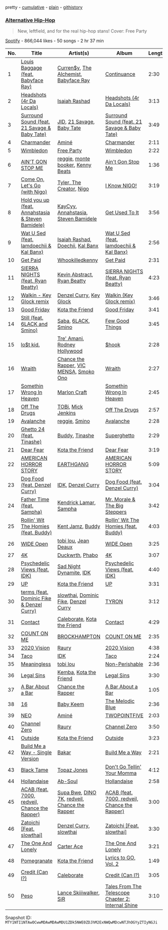 pretty - [cumulative](/playlists/cumulative/37i9dQZF1DWTggY0yqBxES.md) - [plain](/playlists/plain/37i9dQZF1DWTggY0yqBxES) - [githistory](https://github.githistory.xyz/mackorone/spotify-playlist-archive/blob/main/playlists/plain/37i9dQZF1DWTggY0yqBxES)

### [Alternative Hip\-Hop](https://open.spotify.com/playlist/37i9dQZF1DWTggY0yqBxES)

> New, leftfield, and for the real hip\-hop stans! Cover: Free Party

[Spotify](https://open.spotify.com/user/spotify) - 866,044 likes - 50 songs - 2 hr 37 min

| No. | Title | Artist(s) | Album | Length |
|---|---|---|---|---|
| 1 | [Louis Baggage \(feat\. Babyface Ray\)](https://open.spotify.com/track/5lPsuQEj6GwZkAn8MMHaqB) | [Curren$y](https://open.spotify.com/artist/6X8WdFjrNhXATMDSs26aCc), [The Alchemist](https://open.spotify.com/artist/0eVyjRhzZKke2KFYTcDkeu), [Babyface Ray](https://open.spotify.com/artist/3zZ88AwlTwfCJkowsFCvLA) | [Continuance](https://open.spotify.com/album/6nOgR17Z6SkfRQ0ygRogTU) | 2:30 |
| 2 | [Headshots \(4r Da Locals\)](https://open.spotify.com/track/2rFTRICumonxxZKxxfEu8R) | [Isaiah Rashad](https://open.spotify.com/artist/6aaMZ3fcfLv4tEbmY7bjRM) | [Headshots \(4r Da Locals\)](https://open.spotify.com/album/2gGoV7NU9CdWtNhIcvUKQ1) | 3:13 |
| 3 | [Surround Sound \(feat\. 21 Savage & Baby Tate\)](https://open.spotify.com/track/0cp97b37sFNsdIbQH6po3T) | [JID](https://open.spotify.com/artist/6U3ybJ9UHNKEdsH7ktGBZ7), [21 Savage](https://open.spotify.com/artist/1URnnhqYAYcrqrcwql10ft), [Baby Tate](https://open.spotify.com/artist/3IJ21966TwNZI24MwZHMu4) | [Surround Sound \(feat\. 21 Savage & Baby Tate\)](https://open.spotify.com/album/0MdgqhI26wmlQ1aLV5y2Ks) | 3:49 |
| 4 | [Charmander](https://open.spotify.com/track/4NP3gHruXgIo4YSJSNDRBz) | [Aminé](https://open.spotify.com/artist/3Gm5F95VdRxW3mqCn8RPBJ) | [Charmander](https://open.spotify.com/album/5Cy8xrlkPh9lR5XolUM0QE) | 2:11 |
| 5 | [Wimbledon](https://open.spotify.com/track/7AUXScBeRD7EXEFOsglJag) | [Free Party](https://open.spotify.com/artist/2A1dxDBORVkkbHJDVDOhed) | [Wimbledon](https://open.spotify.com/album/3AlI6rmqiVJWDopXWdCb2m) | 2:22 |
| 6 | [AIN'T GON STOP ME](https://open.spotify.com/track/1JdFSVTGl0gDJJVUTBvauR) | [reggie](https://open.spotify.com/artist/2kAP2prnGAq7s3DwRT6s16), [monte booker](https://open.spotify.com/artist/4p75GTNEXwsAAkpweMVtKo), [Kenny Beats](https://open.spotify.com/artist/1rHOtdmGNr5vcYNw5v7QGC) | [Ain't Gon Stop Me](https://open.spotify.com/album/2Kc5M1TGl7foXJrnmklLbT) | 1:36 |
| 7 | [Come On, Let's Go \(with Nigo\)](https://open.spotify.com/track/6f44p3Kc4ayD9VtbC9Clkr) | [Tyler, The Creator](https://open.spotify.com/artist/4V8LLVI7PbaPR0K2TGSxFF), [Nigo](https://open.spotify.com/artist/2rAnv6brcXaglLZBB4XXEn) | [I Know NIGO!](https://open.spotify.com/album/75T8WnF5n7fgKJ0EC7WRPS) | 3:19 |
| 8 | [Hold you up \(feat\. Annahstasia & Steven Bamidele\)](https://open.spotify.com/track/0VofOfBQCt2kZkNqMawsqb) | [KayCyy](https://open.spotify.com/artist/7gmVTgaiN0gpDJKvTHPTRL), [Annahstasia](https://open.spotify.com/artist/1hElmDU1PFIf4JbkdOcMRE), [Steven Bamidele](https://open.spotify.com/artist/71MVm1MdM62WiEBkSIjIA6) | [Get Used To It](https://open.spotify.com/album/3mNfeGxCFJ3fRZotZ7UhSO) | 3:56 |
| 9 | [Wat U Sed \(feat\. Iamdoechii & Kal Banx\)](https://open.spotify.com/track/2pxTrFJzMSqo6OmHFeiwJ6) | [Isaiah Rashad](https://open.spotify.com/artist/6aaMZ3fcfLv4tEbmY7bjRM), [Doechii](https://open.spotify.com/artist/4E2rKHVDssGJm2SCDOMMJB), [Kal Banx](https://open.spotify.com/artist/2TYRz7cFNZNPLUWRijsJNL) | [Wat U Sed \(feat\. Iamdoechii & Kal Banx\)](https://open.spotify.com/album/4aceyVJhrJ7gLTlqEPaBKk) | 2:56 |
| 10 | [Get Paid](https://open.spotify.com/track/5hhvK8Png04nKtNZalWK8s) | [Whookilledkenny](https://open.spotify.com/artist/2KZnFwKkzZwaTe74507ZLD) | [Get Paid](https://open.spotify.com/album/5IlwJIWswcDznugc8wdT2K) | 2:31 |
| 11 | [SIERRA NIGHTS \(feat\. Ryan Beatty\)](https://open.spotify.com/track/1CsLmXktvD3Cj04dPCtJNI) | [Kevin Abstract](https://open.spotify.com/artist/07EcmJpfAday8xGkslfanE), [Ryan Beatty](https://open.spotify.com/artist/60NNvDqsif0u40CXMV6jDQ) | [SIERRA NIGHTS \(feat\. Ryan Beatty\)](https://open.spotify.com/album/0msGRJHLXl4KB7GXJiKZSx) | 4:23 |
| 12 | [Walkin \- Key Glock remix](https://open.spotify.com/track/5GJS3CY3aqbT9j2lv434aQ) | [Denzel Curry](https://open.spotify.com/artist/6fxyWrfmjcbj5d12gXeiNV), [Key Glock](https://open.spotify.com/artist/0RESbWvOMyua0yuyVrztJ5) | [Walkin \(Key Glock remix\)](https://open.spotify.com/album/4eaBgTvANMYXbm9i1Vyx3q) | 3:46 |
| 13 | [Good Friday](https://open.spotify.com/track/06sZ51gSjEQXBa0UXAp8F5) | [Kota the Friend](https://open.spotify.com/artist/2AfU5LYBVCiCtuCCfM7uVX) | [Good Friday](https://open.spotify.com/album/6gFhfBgwuQrsHqp0qGbXj1) | 3:41 |
| 14 | [Still \(feat\. 6LACK and Smino\)](https://open.spotify.com/track/0L2G8Khc96e6yLcLyLklzS) | [Saba](https://open.spotify.com/artist/7Hjbimq43OgxaBRpFXic4x), [6LACK](https://open.spotify.com/artist/4IVAbR2w4JJNJDDRFP3E83), [Smino](https://open.spotify.com/artist/1ybINI1qPiFbwDXamRtwxD) | [Few Good Things](https://open.spotify.com/album/4dhK1XKetMnAilmo6CMID8) | 3:45 |
| 15 | [lo$t kid.](https://open.spotify.com/track/6vQK5arrwdS2rrpNJWJ3EI) | [Tre' Amani](https://open.spotify.com/artist/48Py72qV4J4hzvJXXRDNz0), [Rodney Hollywood](https://open.spotify.com/artist/2RyjqNp5fTdWENGR0vRTVv) | [$hook](https://open.spotify.com/album/40a2ZAxxlBBxwP6wCNrAfM) | 2:28 |
| 16 | [Wraith](https://open.spotify.com/track/4GSyA0YDBON0qD8fvqmPan) | [Chance the Rapper](https://open.spotify.com/artist/1anyVhU62p31KFi8MEzkbf), [VIC MENSA](https://open.spotify.com/artist/27w1NoOLMX7tJMYqcetPyG), [Smoko Ono](https://open.spotify.com/artist/5ISXAUt037t6aYhvewRtzd) | [Wraith](https://open.spotify.com/album/15of6rNsLNItJSTZZz6TYT) | 2:27 |
| 17 | [Somethin Wrong In Heaven](https://open.spotify.com/track/6XtBx0ELotYvkkUmnlccAj) | [Marlon Craft](https://open.spotify.com/artist/7MigDh04CCntQbsBvugEmb) | [Somethin Wrong In Heaven](https://open.spotify.com/album/6Djy7fu8P0MmGnoDlqYovw) | 2:45 |
| 18 | [Off The Drugs](https://open.spotify.com/track/3mal4dMlkVy42F7bEjU3Jy) | [TOBi](https://open.spotify.com/artist/0P54cVemq1DCHUfUMlWAoN), [Mick Jenkins](https://open.spotify.com/artist/1FvjvACFvko2Z91IvDljrx) | [Off The Drugs](https://open.spotify.com/album/1NjXy9akXwlUfk74r2owE1) | 2:57 |
| 19 | [Avalanche](https://open.spotify.com/track/1zm4wE5UxlqWMkaGWcopsj) | [reggie](https://open.spotify.com/artist/2kAP2prnGAq7s3DwRT6s16), [Smino](https://open.spotify.com/artist/1ybINI1qPiFbwDXamRtwxD) | [Avalanche](https://open.spotify.com/album/3wLd71P517DbiJYR3swVq1) | 2:28 |
| 20 | [Ghetto 24 \(feat\. Tinashe\)](https://open.spotify.com/track/77RkSf6uRh98SCq1a68Jk5) | [Buddy](https://open.spotify.com/artist/6PDLwWvgYNMfBRLqC1h5cJ), [Tinashe](https://open.spotify.com/artist/0NIIxcxNHmOoyBx03SfTCD) | [Superghetto](https://open.spotify.com/album/5pwzhZiiGhHgQOUJKbzYuI) | 2:29 |
| 21 | [Dear Fear](https://open.spotify.com/track/7uJFQs4kxilsiPKe3UHPUT) | [Kota the Friend](https://open.spotify.com/artist/2AfU5LYBVCiCtuCCfM7uVX) | [Dear Fear](https://open.spotify.com/album/4tpKvSFFcWZIBXi1mNEDn6) | 3:19 |
| 22 | [AMERICAN HORROR STORY](https://open.spotify.com/track/0ZwLWAwAte17DldUatgEdj) | [EARTHGANG](https://open.spotify.com/artist/5MbNzCW3qokGyoo9giHA3V) | [AMERICAN HORROR STORY](https://open.spotify.com/album/3xojPgk8tHrcKSg5nUnyuR) | 5:09 |
| 23 | [Dog Food \(feat\. Denzel Curry\)](https://open.spotify.com/track/478bNaXnrz0uF2AwVl4gyT) | [IDK](https://open.spotify.com/artist/6aiFCgyKNwF9Rv5TOxnE8E), [Denzel Curry](https://open.spotify.com/artist/6fxyWrfmjcbj5d12gXeiNV) | [Dog Food \(feat\. Denzel Curry\)](https://open.spotify.com/album/1P2AgJsC4ZuHuOct9OSdG0) | 3:04 |
| 24 | [Father Time \(feat\. Sampha\)](https://open.spotify.com/track/4xIhSUJantE6BMl3u8dtCJ) | [Kendrick Lamar](https://open.spotify.com/artist/2YZyLoL8N0Wb9xBt1NhZWg), [Sampha](https://open.spotify.com/artist/2WoVwexZuODvclzULjPQtm) | [Mr\. Morale & The Big Steppers](https://open.spotify.com/album/1atjqOZTCdrjxjMyCPZc2g) | 3:42 |
| 25 | [Rollin' Wit The Homies \(feat\. Buddy\)](https://open.spotify.com/track/2X1WUhn4giE70wOXg6BTcR) | [Kent Jamz](https://open.spotify.com/artist/4JgGhWEWcKIyT84mknHP2w), [Buddy](https://open.spotify.com/artist/6PDLwWvgYNMfBRLqC1h5cJ) | [Rollin' Wit The Homies \(feat\. Buddy\)](https://open.spotify.com/album/3Kj2ZkKAGpd81rX3KQy3Wu) | 4:03 |
| 26 | [WIDE Open](https://open.spotify.com/track/3bC1vaJFYuf7y9tln5EMWB) | [tobi lou](https://open.spotify.com/artist/4T8NIfZmVY6TJFqVzN6X49), [Jean Deaux](https://open.spotify.com/artist/4JqpJeNOhP6bAkolNMLwFg) | [WIDE Open](https://open.spotify.com/album/2fA7eKOrOhQwOkKVUWLdDx) | 3:25 |
| 27 | [4K](https://open.spotify.com/track/0J1KDL7iu717SK1yr93rRb) | [Duckwrth](https://open.spotify.com/artist/6I3MElirhT5t6Kf7p0hGk9), [Phabo](https://open.spotify.com/artist/5FdZDr2bMbEcnsEKRgO3rn) | [4K](https://open.spotify.com/album/7Ad5KfoMmcEL3FRLRZ7zFa) | 3:07 |
| 28 | [Psychedelic Views \(feat\. IDK\)](https://open.spotify.com/track/528i4G2yPIJDetyAsndzFw) | [Sad Night Dynamite](https://open.spotify.com/artist/6ydvoGN30eRfE78bjTANF7), [IDK](https://open.spotify.com/artist/6aiFCgyKNwF9Rv5TOxnE8E) | [Psychedelic Views \(feat\. IDK\)](https://open.spotify.com/album/4dGOwkXOA2MzysErvXsKEC) | 4:40 |
| 29 | [UP](https://open.spotify.com/track/2yayJdN0THmDy3Cco1TZtI) | [Kota the Friend](https://open.spotify.com/artist/2AfU5LYBVCiCtuCCfM7uVX) | [UP](https://open.spotify.com/album/6bBIifv9VnIVRPKTKQjyBP) | 3:31 |
| 30 | [terms \(feat\. Dominic Fike & Denzel Curry\)](https://open.spotify.com/track/2iwLygOHE2YStc23isxS3b) | [slowthai](https://open.spotify.com/artist/3r1XkJ7vCs8kHBSzGvPLdP), [Dominic Fike](https://open.spotify.com/artist/6USv9qhCn6zfxlBQIYJ9qs), [Denzel Curry](https://open.spotify.com/artist/6fxyWrfmjcbj5d12gXeiNV) | [TYRON](https://open.spotify.com/album/7qE3WaOVAAIxgH8WtjbBBj) | 3:12 |
| 31 | [Contact](https://open.spotify.com/track/7ypuC93uVLeCbU58TtKQg9) | [Caleborate](https://open.spotify.com/artist/7bpDJUH5hnffIYHID6h3Et), [Kota the Friend](https://open.spotify.com/artist/2AfU5LYBVCiCtuCCfM7uVX) | [Contact](https://open.spotify.com/album/1p6NgOQOnWJvMp9aEH76S8) | 4:29 |
| 32 | [COUNT ON ME](https://open.spotify.com/track/1kdixtbMh0JUWlvSDmfM9I) | [BROCKHAMPTON](https://open.spotify.com/artist/1Bl6wpkWCQ4KVgnASpvzzA) | [COUNT ON ME](https://open.spotify.com/album/2S60rvhdR33rjng6tLmErA) | 2:35 |
| 33 | [2020 Vision](https://open.spotify.com/track/2Z1fmITgFG1R7risWiMktP) | [Raury](https://open.spotify.com/artist/2PU4qFehXQF7WnlFsJpBiJ) | [2020 Vision](https://open.spotify.com/album/4fJzdpq6thfnDUW3czlBed) | 4:38 |
| 34 | [Taco](https://open.spotify.com/track/1wg19chzByanxCC8mKc8SI) | [IDK](https://open.spotify.com/artist/6aiFCgyKNwF9Rv5TOxnE8E) | [Taco](https://open.spotify.com/album/6h1HyaWLQ9nRK2cOkkG8FF) | 2:24 |
| 35 | [Meaningless](https://open.spotify.com/track/3iXr4JLYecnraGnwGBFHPr) | [tobi lou](https://open.spotify.com/artist/4T8NIfZmVY6TJFqVzN6X49) | [Non\-Perishable](https://open.spotify.com/album/4g1NDArjCjyWXEWIbOhG8M) | 2:36 |
| 36 | [Legal Sins](https://open.spotify.com/track/513IPuqvC7V8XHTbIe6EWw) | [Kemba](https://open.spotify.com/artist/0oZASNXz7lmZGoXFh8GnZM), [Kota the Friend](https://open.spotify.com/artist/2AfU5LYBVCiCtuCCfM7uVX) | [Legal Sins](https://open.spotify.com/album/4sgCJKD6I8VxRoaD1RpC8d) | 3:30 |
| 37 | [A Bar About a Bar](https://open.spotify.com/track/1d27WzQN1KHKu5969heJAZ) | [Chance the Rapper](https://open.spotify.com/artist/1anyVhU62p31KFi8MEzkbf) | [A Bar About a Bar](https://open.spotify.com/album/61CsvlFEV4KUdTz0KPE6FM) | 1:05 |
| 38 | [16](https://open.spotify.com/track/1Is8hGpkGMiePASAxBluxM) | [Baby Keem](https://open.spotify.com/artist/5SXuuuRpukkTvsLuUknva1) | [The Melodic Blue](https://open.spotify.com/album/3r46DPIQeBQbjvjjV5mXGg) | 2:36 |
| 39 | [NEO](https://open.spotify.com/track/7onHzHeOVE3M9p0tNKQbXc) | [Aminé](https://open.spotify.com/artist/3Gm5F95VdRxW3mqCn8RPBJ) | [TWOPOINTFIVE](https://open.spotify.com/album/0KkHzH0uia9zwPbrCbS6NY) | 2:03 |
| 40 | [Channel Zero](https://open.spotify.com/track/5yPOxCrlFlNuNnv8OYA50h) | [Raury](https://open.spotify.com/artist/2PU4qFehXQF7WnlFsJpBiJ) | [Channel Zero](https://open.spotify.com/album/2rkyeEPGwWiD1lyD3QRbvm) | 3:50 |
| 41 | [Outside](https://open.spotify.com/track/2i40wZkiPAGIFudrGH99nx) | [Kota the Friend](https://open.spotify.com/artist/2AfU5LYBVCiCtuCCfM7uVX) | [Outside](https://open.spotify.com/album/2xIwaswWMyUtM5h8wxA5gH) | 3:23 |
| 42 | [Build Me a Way \- Single Version](https://open.spotify.com/track/123UKU5C3VGi3vrJTwtjQ1) | [Bakar](https://open.spotify.com/artist/3K2Srho6NCF3o9MswGR76H) | [Build Me a Way](https://open.spotify.com/album/5MR8fKYnll1WuHP148kma4) | 2:21 |
| 43 | [Black Tame](https://open.spotify.com/track/2nAEYxNIEC5vh1HrLUbH7L) | [Topaz Jones](https://open.spotify.com/artist/76bAuLD5jMIT1YDJ84KB8l) | [Don't Go Tellin' Your Momma](https://open.spotify.com/album/1EieCilyiR9fOnjbV8sTEm) | 4:12 |
| 44 | [Hollandaise](https://open.spotify.com/track/4NvX8KPT4RGT2yh6ZjVYsK) | [Ab\-Soul](https://open.spotify.com/artist/0g9vAlRPK9Gt3FKCekk4TW) | [Hollandaise](https://open.spotify.com/album/64HygXbyafPahxN1avR56P) | 2:58 |
| 45 | [ACAB \(feat\. 7000, redveil, Chance the Rapper\)](https://open.spotify.com/track/5pUSYF0Ml7XtLCmGy2b8Wy) | [Supa Bwe](https://open.spotify.com/artist/05kWC05qQmocVoC5Udgl6D), [DINO 7K](https://open.spotify.com/artist/0r3ZdAvIF6nMuk3lJgZAIO), [redveil](https://open.spotify.com/artist/5BwsX8bXOFC1YnqSlyfOKM), [Chance the Rapper](https://open.spotify.com/artist/1anyVhU62p31KFi8MEzkbf) | [ACAB \(feat\. 7000, redveil, Chance the Rapper\)](https://open.spotify.com/album/3azJntPp6o8SjTKT05UPWv) | 3:00 |
| 46 | [Zatoichi \[Feat\. slowthai\]](https://open.spotify.com/track/5s9d3JiqxsuAkuDTDStBh6) | [Denzel Curry](https://open.spotify.com/artist/6fxyWrfmjcbj5d12gXeiNV), [slowthai](https://open.spotify.com/artist/3r1XkJ7vCs8kHBSzGvPLdP) | [Zatoichi \[Feat\. slowthai\]](https://open.spotify.com/album/4weY0bnYOJU2b9ras4JFbZ) | 3:30 |
| 47 | [The One And Lonely](https://open.spotify.com/track/5x8Gy4R2HMkb1pQ7MLD5Hc) | [Carter Ace](https://open.spotify.com/artist/0bhck1r45kgsoMNBVqIziz) | [The One And Lonely](https://open.spotify.com/album/1KOgDgBMS1w0bt0h4PEnwU) | 3:21 |
| 48 | [Pomegranate](https://open.spotify.com/track/1jNKhbKmDgYSHHSCEeMXey) | [Kota the Friend](https://open.spotify.com/artist/2AfU5LYBVCiCtuCCfM7uVX) | [Lyrics to GO, Vol\. 2](https://open.spotify.com/album/0nJ5saIxlohpcXqBR586pH) | 1:49 |
| 49 | [Credit \(Can I?\)](https://open.spotify.com/track/03FzQCFcXav5HVYg7T7Gug) | [Caleborate](https://open.spotify.com/artist/7bpDJUH5hnffIYHID6h3Et) | [Credit \(Can I?\)](https://open.spotify.com/album/3uezhx1yOn0BmO7jWUNTCN) | 3:05 |
| 50 | [Peso](https://open.spotify.com/track/6oqRowe5lMSV62jZwar1VO) | [Lance Skiiiwalker](https://open.spotify.com/artist/4jlguclMzgjLqZPqF9s19O), [SiR](https://open.spotify.com/artist/3QTDHixorJelOLxoxcjqGx) | [Tales From The Telescope Chapter 2: Internal Shine](https://open.spotify.com/album/08MjfVgkdqINsqCeY67xaG) | 3:10 |

Snapshot ID: `MTY1NTI1NTAwOCwwMDAwMDAwMDU1ZDk5NWE0ZDJhM2ExNWQwMDcwNTJhOGYyZTIyNGJi`
